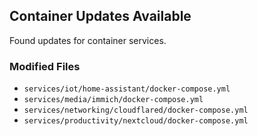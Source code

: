 ## Container Updates Available

Found updates for container services.

### Modified Files
- `services/iot/home-assistant/docker-compose.yml`
- `services/media/immich/docker-compose.yml`
- `services/networking/cloudflared/docker-compose.yml`
- `services/productivity/nextcloud/docker-compose.yml`

